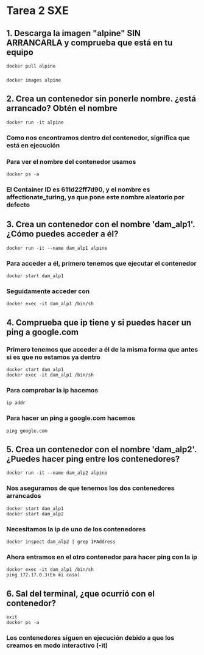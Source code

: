 # Tarea 2 SXE
## 1. Descarga la imagen "alpine" SIN ARRANCARLA y comprueba que está en tu equipo
```
docker pull alpine
```
### 
```
docker images alpine
```
## 2. Crea un contenedor sin ponerle nombre. ¿está arrancado? Obtén el nombre
```
docker run -it alpine
```
### Como nos encontramos dentro del contenedor, significa que está en ejecución
### Para ver el nombre del contenedor usamos
```
docker ps -a
```
### El Container ID es 611d22ff7d90, y el nombre es affectionate_turing, ya que pone este nombre aleatorio por defecto
## 3. Crea un contenedor con el nombre 'dam_alp1'. ¿Cómo puedes acceder a él?
```
docker run -it --name dam_alp1 alpine
```
### Para acceder a él, primero tenemos que ejecutar el contenedor
```
docker start dam_alp1
```
### Seguidamente acceder con
```
docker exec -it dam_alp1 /bin/sh
```
## 4. Comprueba que ip tiene y si puedes hacer un ping a google.com
### Primero tenemos que acceder a él de la misma forma que antes si es que no estamos ya dentro
```
docker start dam_alp1
docker exec -it dam_alp1 /bin/sh
```
### Para comprobar la ip hacemos
```
ip addr
```
### Para hacer un ping a google.com hacemos
```
ping google.com
```
## 5. Crea un contenedor con el nombre 'dam_alp2'. ¿Puedes hacer ping entre los contenedores?
```
docker run -it --name dam_alp2 alpine
```
### Nos aseguramos de que tenemos los dos contenedores arrancados
```
docker start dam_alp1
docker start dam_alp2
```
### Necesitamos la ip de uno de los contenedores
```
docker inspect dam_alp2 | grep IPAddress
```
### Ahora entramos en el otro contenedor para hacer ping con la ip
```
docker exec -it dam_alp1 /bin/sh
ping 172.17.0.3(En mi caso)
```
## 6.  Sal del terminal, ¿que ocurrió con el contenedor?

```
exit
docker ps -a
```
### Los contenedores siguen en ejecución debido a que los creamos en modo interactivo (-it)
